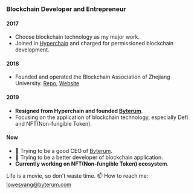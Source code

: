 ### Blockchain Developer and Entrepreneur

#### 2017

- Choose blockchain technology as my major work.
- Joined in [Hyperchain](https://hyperchain.cn) and charged for permissioned blockchain development.

#### 2018

- Founded and operated the Blockchain Association of Zhejiang University. [Repo](https://github.com/Blockchain-zju), [Website](https://docs.zjubca.org)

#### 2019

- **Resigned from Hyperchain and founded [Byterum](https://byterum.com)**.
- Focusing on the application of blockchain technology, especially Defi and NFT(Non-fungible Token).

#### Now

- :muscle: Trying to be a good CEO of [Byterum](https://byterum.com).
- :muscle: Trying to be a better developer of blockchain application.
- **Currently working on NFT(Non-fungible Token) ecosystem**.

Life is a movie, so don't waste time.
📫 How to reach me: lowesyang@byterum.com
